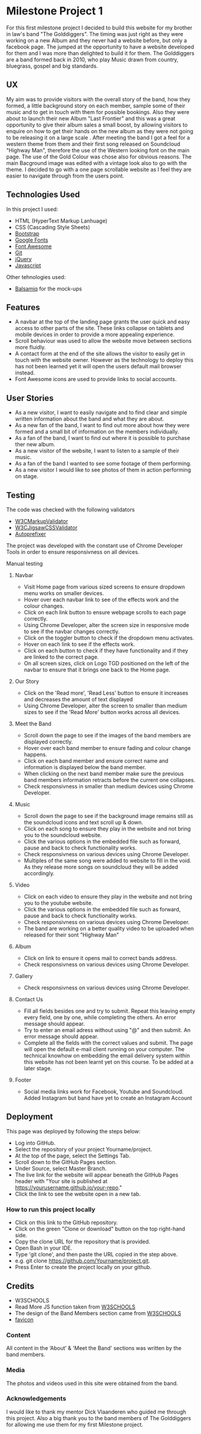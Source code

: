 <h1>Milestone Project 1</h1>

For this first milestone project I decided to build this website for my brother in law's band "The Golddiggers". The timing was just right as they were working on a new Album and they never had a website before, but only a facebook page. The jumped at the opportunity to have a website developed for them and I was more than delighted to build it for them.
The Golddiggers are a band formed back in 2010, who play Music drawn from country, bluegrass, gospel and big standards.

<h2>UX</h2>

My aim was to provide visitors with the overall story of the band, how they formed, a little background story on each 
member, sample some of their music and to get in touch with them for possible bookings. Also they were about to launch their new Album "Last Frontier" 
and this was a great opportunity to give their album sales a small boost, by allowing visitors to enquire on how to get their hands on the new album as they were not going to be releasing it on a large scale
. 
After meeting the band I got a feel for a western theme from them and their first song released on Soundcloud "Highway Man", therefore the use of the Western looking font on the main page. The use of the Gold Colour was chose also for obvious reasons.
The main Bacground image was edited with a vintage look also to go with the theme. I decided to go with a  one page scrollable website as I feel they are easier to navigate through from the users point.


<h2>Technologies Used</h2>

In this project I used:

- HTML (HyperText Markup Lanhuage)
- CSS (Cascading Style Sheets)
- [Bootstrap](https://getbootstrap.com)
- [Google Fonts](https://fonts.google.com)
- [Font Awesome](https://fontawesome.com)
- [Git](https://git-scm.com)
- [jQuery](https://jquery.com)
- [Javascript](https://www.javascript.com/)



Other tehnologies used:

- [Balsamiq](https://balsamiq.com) for the mock-ups


<h2>Features</h2>

- A navbar at the top of the landing page grants the user quick and easy access to other parts of the site. These links collapse on tablets and mobile devices in order to provide a more appealing experience.
- Scroll behaviour was used to allow the website move between sections more fluidly.
- A contact form at the end of the site allows the visitor to easily get in touch with the website owner. However as the technology to deploy this has not been learned yet it will open the users default mail browser instead. 
- Font Awesome icons are used to provide links to social accounts.


<h2>User Stories</h2>

- As a new visitor, I want to easily navigate and to find clear and simple written information about the band and what they are about.
- As a new fan of the band, I want to find out more about how they were formed and a small bit of information on the members individually.
- As a fan of the band, I want to find out where it is possible to purchase ther new album.
- As a new visitor of the website, I want to listen to a sample of their music.
- As a fan of the band I wanted to see some footage of them performing.
- As a new visitor I would like to see photos of them in action performing on stage.


<h2>Testing</h2>

The code was checked with the following validators

- [W3CMarkupValidator](https://validator.w3.org)
- [W3CJigsawCSSValidator](https://jigsaw.w3.org/css-validator/)
- [Autoprefixer](https://autoprefixer.github.io/)

The project was developed with the constant use of Chrome Developer Tools in order to ensure responsivness on all devices. 

Manual testing

1. Navbar

    - Visit Home page from various sized screens to ensure dropdown menu works on smaller devices.
    - Hover over each navbar link to see of the effects work and the colour changes.
    - Click on each link button to ensure webpage scrolls to each page correctly.
    - Using Chrome Developer, alter the screen size in responsive mode to see if the navbar changes correctly.
    - Click on the toggler button to check if the dropdown menu activates.
    - Hover on each link to see if the effects work.
    - Click on each button to check if they have functionality and if they are linked to the correct page.
    - On all screen sizes, click on Logo TGD positioned on the left of the navbar to ensure that it brings one back to the Home page.

2. Our Story

    - Click on the 'Read more', 'Read Less' button to ensure it increases and decreases the amount of text displayed
    - Using Chrome Developer, alter the screen to smaller than medium sizes to see if the 'Read More' button works across all devices.

3. Meet the Band

   -  Scroll down the page to see if the images of the band members are displayed correctly.
   -  Hover over each band member to ensure fading and colour change happens.
   -  Click on each band member and ensure correct name and information is displayed below the band member.
   -  When clicking on the next band member make sure the previous band members information retracts before the current one collapses.
   -  Check responsivness in smaller than medium devices using Chrome Developer.

4. Music

   -  Scroll down the page to see if the background image remains still as the soundcloud icons and text scroll up & down. 
   -  Click on each song to ensure they play in the website and not bring you to the soundcloud website.
   -  Click the various options in the embedded file such as forward, pause and back to check functionality works.
   -  Check responsivness on various devices using Chrome Developer.
   -  Multiples of the same song were added to website to fill in the void. As they release more songs on soundcloud they will be added accordingly.

5. Video

   -  Click on each video to ensure they play in the website and not bring you to the youtube website.
   -  Click the various options in the embedded file such as forward, pause and back to check functionality works.
   -  Check responsivness on various devices using Chrome Developer.
   -  The band are working on a better quality video to be uploaded when released for their sont "Highway Man"

6. Album

   -  Click on link to ensure it opens mail to correct bands address.
   -  Check responsivness on various devices using Chrome Developer.
   
7. Gallery

   -  Check responsivness on various devices using Chrome Developer.
   
8. Contact Us

   -  Fill all fields besides one and try to submit. Repeat this leaving empty every field, one by one, while completing the others. An error message should appear.
   -  Try to enter an email adress without using "@" and then submit. An error message should appear.
   -  Complete all the fields with the correct values and submit. The page will open the default e-mail client running on your computer. The technical knowhow on embedding 
      the email delivery system within this website has not been learnt yet on this course. To be added at a later stage.

9. Footer

   -  Social media links work for Facebook, Youtube and Soundcloud. Added Instagram but band have yet to create an Instagram Account 

<h2>Deployment</h2>

This page was deployed by following the steps below:

- Log into GitHub.
- Select the repository of your project Yourname/project.
- At the top of the page, select the Settings Tab.
- Scroll down to the GitHub Pages section.
- Under Source, select Master Branch.
- The live link for the website will appear beneath the GitHub Pages header with "Your site is published at https://yourusername.github.io/your-repo."
- Click the link to see the website open in a new tab.


<h3>How to run this project locally</h3>

- Click on this link to the GitHub repository.
- Click on the green "Clone or download" button on the top right-hand side.
- Copy the clone URL for the repository that is provided.
- Open Bash in your IDE.
- Type 'git clone', and then paste the URL copied in the step above.
- e.g. git clone https://github.com/Yourname/project.git.
- Press Enter to create the project locally on your github.	
	
<h2>Credits</h2>

- W3SCHOOLS
- Read More JS function taken from [W3SCHOOLS](https://www.w3schools.com/howto/tryit.asp?filename=tryhow_js_read_more)
- The design of the Band Members section came from [W3SCHOOLS](https://www.w3schools.com/bootstrap/bootstrap_theme_band.asp)
- [favicon](https://favicon.io/)


<h3>Content</h3>

All content in the ‘About’ & 'Meet the Band' sections was written by the band members.

<h3>Media</h3>
The photos and videos used in this site were obtained from the band.

<h3>Acknowledgements</h3>
I would like to thank my mentor Dick Vlaanderen who guided me through this project. Also a big thank you to the band members of The Golddiggers for allowing me use them for my first Milestone project.

